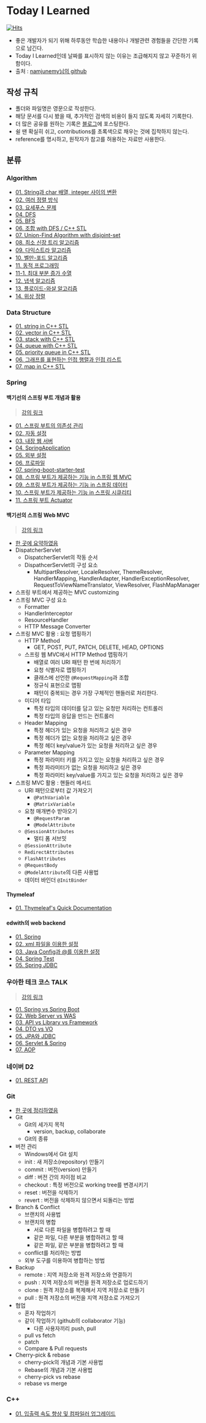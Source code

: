 # Today I Learned

[![Hits](https://hits.seeyoufarm.com/api/count/incr/badge.svg?url=https://github.com/96glory/TIL)](https://hits.seeyoufarm.com)

-   좋은 개발자가 되기 위해 하루동안 학습한 내용이나 개발관련 경험들을 간단한 기록으로 남긴다.
-   Today I Learned인데 날짜를 표시하지 않는 이유는 조급해지지 않고 꾸준하기 위함이다.
-   출처 : [namjunemy님의 github](https://github.com/namjunemy/TIL)

## 작성 규칙

-   폴더와 파일명은 영문으로 작성한다.
-   해당 문서를 다시 봤을 때, 추가적인 검색의 비용이 들지 않도록 자세히 기록한다.
-   더 많은 공유를 원하는 기록은 [블로그](http://96glory.tistory.com/)에 포스팅한다.
-   쉴 땐 확실히 쉬고, contributions를 초록색으로 채우는 것에 집착하지 않는다.
-   reference를 명시하고, 원작자가 참고를 허용하는 자료만 사용한다.

## 분류

### Algorithm

-   [01. String과 char 배열, integer 사이의 변환](https://github.com/96glory/TIL/blob/master/Algorithm/01string-char-int-conversion.md)
-   [02. 여러 정렬 방식](https://github.com/96glory/TIL/blob/master/Algorithm/02sort.md)
-   [03. 요세푸스 문제](https://github.com/96glory/TIL/blob/master/Algorithm/03josephus-problem.md)
-   [04. DFS](https://github.com/96glory/TIL/blob/master/Algorithm/04dfs.md)
-   [05. BFS](https://github.com/96glory/TIL/blob/master/Algorithm/05bfs.md)
-   [06. 조합 with DFS / C++ STL](https://github.com/96glory/TIL/blob/master/Algorithm/06combination.md)
-   [07. Union-Find Algorithm with disjoint-set](https://github.com/96glory/TIL/blob/master/Algorithm/07union-find.md)
-   [08. 최소 신장 트리 알고리즘](https://github.com/96glory/TIL/blob/master/Algorithm/08mst-algorithm.md)
-   [09. 다익스트라 알고리즘](https://github.com/96glory/TIL/blob/master/Algorithm/09dijkstra-algorithm.md)
-   [10. 벨만-포드 알고리즘](https://github.com/96glory/TIL/blob/master/Algorithm/10bellman-ford-algorithm.md)
-   [11. 동적 프로그래밍](https://github.com/96glory/TIL/blob/master/Algorithm/11dynamic-programming.md)
-   [11-1. 최대 부분 증가 수열](https://github.com/96glory/TIL/blob/master/Algorithm/11-01lis.md)
-   [12. 냅색 알고리즘](https://github.com/96glory/TIL/blob/master/Algorithm/12knapsack-algorithm.md)
-   [13. 플로이드-와샬 알고리즘](https://github.com/96glory/TIL/blob/master/Algorithm/13floyd-warshall-algorithm.md)
-   [14. 위상 정렬](https://github.com/96glory/TIL/blob/master/Algorithm/14topological-sort.md)

### Data Structure

-   [01. string in C++ STL](https://github.com/96glory/TIL/blob/master/DataStructure/01string.md)
-   [02. vector in C++ STL](https://github.com/96glory/TIL/blob/master/DataStructure/02vector.md)
-   [03. stack with C++ STL](https://github.com/96glory/TIL/blob/master/DataStructure/03stack.md)
-   [04. queue with C++ STL](https://github.com/96glory/TIL/blob/master/DataStructure/04queue.md)
-   [05. priority queue in C++ STL](https://github.com/96glory/TIL/blob/master/DataStructure/05priority-queue.md)
-   [06. 그래프를 표현하는 인접 행렬과 인접 리스트](https://github.com/96glory/TIL/blob/master/DataStructure/06graph-expression.md)
-   [07. map in C++ STL](https://github.com/96glory/TIL/blob/master/DataStructure/07map.md)

### Spring

#### 백기선의 스프링 부트 개념과 활용

> [강의 링크](https://www.inflearn.com/course/%EC%8A%A4%ED%94%84%EB%A7%81%EB%B6%80%ED%8A%B8/)

-   [01. 스프링 부트의 의존성 관리](https://github.com/96glory/TIL/blob/master/Spring/whiteship-spring-boot/01dependency-management.md)
-   [02. 자동 설정](https://github.com/96glory/TIL/blob/master/Spring/whiteship-spring-boot/02auto-configuration.md)
-   [03. 내장 웹 서버](https://github.com/96glory/TIL/blob/master/Spring/whiteship-spring-boot/03embedded-web-server.md)
-   [04. SpringApplication](https://github.com/96glory/TIL/blob/master/Spring/whiteship-spring-boot/04SpringApplication.md)
-   [05. 외부 설정](https://github.com/96glory/TIL/blob/master/Spring/whiteship-spring-boot/05external-config.md)
-   [06. 프로파일](https://github.com/96glory/TIL/blob/master/Spring/whiteship-spring-boot/06profile.md)
-   [07. spring-boot-starter-test](https://github.com/96glory/TIL/blob/master/Spring/whiteship-spring-boot/07spring-boot-starter-test.md)
-   [08. 스프링 부트가 제공하는 기능 in 스프링 웹 MVC](https://github.com/96glory/TIL/blob/master/Spring/whiteship-spring-boot/08spring-web-mvc.md)
-   [09. 스프링 부트가 제공하는 기능 in 스프링 데이터](https://github.com/96glory/TIL/blob/master/Spring/whiteship-spring-boot/09spring-data.md)
-   [10. 스프링 부트가 제공하는 기능 in 스프링 시큐리티](https://github.com/96glory/TIL/blob/master/Spring/whiteship-spring-boot/10spring-security.md)
-   [11. 스프링 부트 Actuator](https://github.com/96glory/TIL/blob/master/Spring/whiteship-spring-boot/11spring-boot-actuator.md)

#### 백기선의 스프링 Web MVC

> [강의 링크](https://www.inflearn.com/course/%EC%9B%B9-mvc)

-   [한 곳에 요약하였음](https://github.com/96glory/TIL/blob/master/Spring/spring-web-mvc.md)
-   DispatcherServlet
    -   DispatcherServlet의 작동 순서
    -   DispathcerServlet의 구성 요소
        -   MultipartResolver, LocaleResolver, ThemeResolver, HandlerMapping, HandlerAdapter, HandlerExceptionResolver, RequestToViewNameTranslator, ViewResolver, FlashMapManager
-   스프링 부트에서 제공하는 MVC customizing
-   스프링 MVC 구성 요소
    -   Formatter
    -   HandlerInterceptor
    -   ResourceHandler
    -   HTTP Message Converter
-   스프링 MVC 활용 : 요청 맵핑하기
    -   HTTP Method
        -   GET, POST, PUT, PATCH, DELETE, HEAD, OPTIONS
    -   스프링 웹 MVC에서 HTTP Method 맵핑하기
        -   배열로 여러 URI 패턴 한 번에 처리하기
        -   요청 식별자로 맵핑하기
        -   클래스에 선언한 `@RequestMapping`과 조합
        -   정규식 표현으로 맵핑
        -   패턴이 중복되는 경우 가장 구체적인 핸들러로 처리한다.
    -   미디어 타입
        -   특정 타입의 데이터를 담고 있는 요청만 처리하는 컨트롤러
        -   특정 타입의 응답을 만드는 컨트롤러
    -   Header Mapping
        -   특정 헤더가 있는 요청을 처리하고 싶은 경우
        -   특정 헤더가 없는 요청을 처리하고 싶은 경우
        -   특정 헤더 key/value가 있는 요청을 처리하고 싶은 경우
    -   Parameter Mapping
        -   특정 파라미터 키를 가지고 있는 요청을 처리하고 싶은 경우
        -   특정 파라미터가 없는 요청을 처리하고 싶은 경우
        -   특정 파라미터 key/value를 가지고 있는 요청을 처리하고 싶은 경우
-   스프링 MVC 활용 : 핸들러 메서드
    -   URI 패턴으로부터 값 가져오기
        -   `@PathVariable`
        -   `@MatrixVariable`
    -   요청 매개변수 받아오기
        -   `@RequestParam`
        -   `@ModelAttribute`
    -   `@SessionAttributes`
        -   멀티 폼 서브밋
    -   `@SessionAttribute`
    -   `RedirectAttributes`
    -   `FlashAttributes`
    -   `@RequestBody`
    -   `@ModelAttribute`의 다른 사용법
    -   데이터 바인더 `@InitBinder`

#### Thymeleaf

-   [01. Thymeleaf's Quick Documentation](https://github.com/96glory/TIL/blob/master/Spring/whiteship-spring-boot/08-1thymeleaf.md)

#### edwith의 web backend

-   [01. Spring](https://github.com/96glory/TIL/blob/master/Spring/edwith-web-back-end/web-app-reservation-service/01spring-core.md)
-   [02. xml 파일을 이용한 설정](https://github.com/96glory/TIL/blob/master/Spring/edwith-web-back-end/web-app-reservation-service/02xml.md)
-   [03. Java Config과 @를 이용한 설정](https://github.com/96glory/TIL/blob/master/Spring/edwith-web-back-end/web-app-reservation-service/03JavaConfig.md)
-   [04. Spring Test](https://github.com/96glory/TIL/blob/master/Spring/edwith-web-back-end/web-app-reservation-service/04spring-test.md)
-   [05. Spring JDBC](https://github.com/96glory/TIL/blob/master/Spring/edwith-web-back-end/web-app-reservation-service/05spring-JDBC.md)

### 우아한 테크 코스 TALK

> [강의 링크](https://www.youtube.com/playlist?list=PLgXGHBqgT2TvpJ_p9L_yZKPifgdBOzdVH)

-   [01. Spring vs Spring Boot](https://github.com/96glory/TIL/blob/master/YouTube/WoowaTechTalk/01spring-vs-springboot.md)
-   [02. Web Server vs WAS](https://github.com/96glory/TIL/blob/master/YouTube/WoowaTechTalk/02webserver-vs-was.md)
-   [03. API vs Library vs Framework](https://github.com/96glory/TIL/blob/master/YouTube/WoowaTechTalk/03api-vs-library-vs-framework.md)
-   [04. DTO vs VO](https://github.com/96glory/TIL/blob/master/YouTube/WoowaTechTalk/04dto-vs-vo.md)
-   [05. JPA와 JDBC](https://github.com/96glory/TIL/blob/master/YouTube/WoowaTechTalk/05jpa-jdbc.md)
-   [06. Servlet & Spring](https://github.com/96glory/TIL/blob/master/YouTube/WoowaTechTalk/06servlet-spring.md)
-   [07. AOP](https://github.com/96glory/TIL/blob/master/YouTube/WoowaTechTalk/07aop.md)

### 네이버 D2

-   [01. REST API](https://github.com/96glory/TIL/blob/master/YouTube/NaverD2/01rest-api.md)

### Git

-   [한 곳에 정리하였음](https://github.com/96glory/TIL/blob/master/Git/01git.md)
-   Git
    -   Git의 세가지 목적
        -   version, backup, collaborate
    -   Git의 종류
-   버전 관리
    -   Windows에서 Git 설치
    -   init : 새 저장소(repository) 만들기
    -   commit : 버전(version) 만들기
    -   diff : 버전 간의 차이점 비교
    -   checkout : 특정 버전으로 working tree를 변경시키기
    -   reset : 버전을 삭제하기
    -   revert : 버전을 삭제하지 않으면서 되돌리는 방법
-   Branch & Conflict
    -   브랜치의 사용법
    -   브랜치의 병합
        -   서로 다른 파일을 병합하려고 할 때
        -   같은 파일, 다른 부분을 병합하려고 할 때
        -   같은 파일, 같은 부분을 병합하려고 할 때
    -   conflict를 처리하는 방법
    -   외부 도구를 이용하여 병합하는 방법
-   Backup
    -   remote : 지역 저장소와 원격 저장소와 연결하기
    -   push : 지역 저장소의 버전을 원격 저장소로 업로드하기
    -   clone : 원격 저장소를 복제해서 지역 저장소로 만들기
    -   pull : 원격 저장소의 버전을 지역 저장소로 가져오기
-   협업
    -   혼자 작업하기
    -   같이 작업하기 (github의 collaborator 기능)
        -   다른 사용자끼리 push, pull
    -   pull vs fetch
    -   patch
    -   Compare & Pull requests
-   Cherry-pick & rebase
    -   cherry-pick의 개념과 기본 사용법
    -   Rebase의 개념과 기본 사용법
    -   cherry-pick vs rebase
    -   rebase vs merge

### C++

-   [01. 입출력 속도 향상 및 컴파일러 업그레이드](https://96glory.tistory.com/2)
